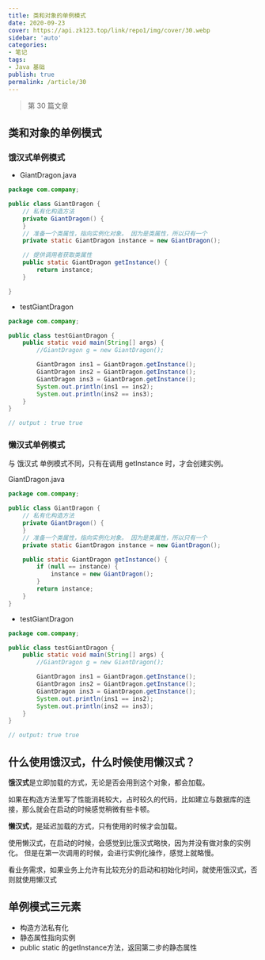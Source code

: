 ```yaml
---
title: 类和对象的单例模式
date: 2020-09-23
cover: https://api.zk123.top/link/repo1/img/cover/30.webp
sidebar: 'auto'
categories:
- 笔记
tags:
- Java 基础
publish: true
permalink: /article/30
---
```


> 第 30 篇文章
<!-- more -->

## 类和对象的单例模式

### 饿汉式单例模式

- GiantDragon.java

```java
package com.company;

public class GiantDragon {
    // 私有化构造方法
    private GiantDragon() {
    }
    // 准备一个类属性，指向实例化对象。 因为是类属性，所以只有一个
    private static GiantDragon instance = new GiantDragon();

    // 提供调用者获取类属性
    public static GiantDragon getInstance() {
        return instance;
    }

}
```

- testGiantDragon

```java
package com.company;

public class testGiantDragon {
    public static void main(String[] args) {
        //GiantDragon g = new GiantDragon();

        GiantDragon ins1 = GiantDragon.getInstance();
        GiantDragon ins2 = GiantDragon.getInstance();
        GiantDragon ins3 = GiantDragon.getInstance();
        System.out.println(ins1 == ins2);
        System.out.println(ins2 == ins3);
    }
}

// output : true true
```

### 懒汉式单例模式

与 饿汉式 单例模式不同，只有在调用 getInstance 时，才会创建实例。

GiantDragon.java

```java
package com.company;

public class GiantDragon {
    // 私有化构造方法
    private GiantDragon() {
    }
    // 准备一个类属性，指向实例化对象。 因为是类属性，所以只有一个
    private static GiantDragon instance = new GiantDragon();

    public static GiantDragon getInstance() {
        if (null == instance) {
            instance = new GiantDragon();
        }
        return instance;
    }
}
```

- testGiantDragon

```java
package com.company;

public class testGiantDragon {
    public static void main(String[] args) {
        //GiantDragon g = new GiantDragon();

        GiantDragon ins1 = GiantDragon.getInstance();
        GiantDragon ins2 = GiantDragon.getInstance();
        GiantDragon ins3 = GiantDragon.getInstance();
        System.out.println(ins1 == ins2);
        System.out.println(ins2 == ins3);
    }
}

// output: true true
```

## 什么使用饿汉式，什么时候使用懒汉式？

**饿汉式**是立即加载的方式，无论是否会用到这个对象，都会加载。

如果在构造方法里写了性能消耗较大，占时较久的代码，比如建立与数据库的连接，那么就会在启动的时候感觉稍微有些卡顿。

**懒汉式**，是延迟加载的方式，只有使用的时候才会加载。

使用懒汉式，在启动的时候，会感觉到比饿汉式略快，因为并没有做对象的实例化。 但是在第一次调用的时候，会进行实例化操作，感觉上就略慢。

看业务需求，如果业务上允许有比较充分的启动和初始化时间，就使用饿汉式，否则就使用懒汉式

## 单例模式三元素

- 构造方法私有化
- 静态属性指向实例
- public static 的getInstance方法，返回第二步的静态属性

